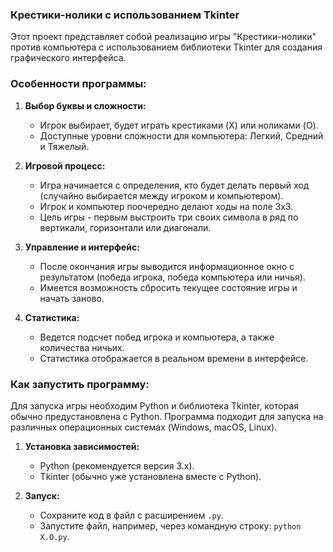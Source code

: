 ### Крестики-нолики с использованием Tkinter

Этот проект представляет собой реализацию игры "Крестики-нолики" против компьютера с использованием библиотеки Tkinter для создания графического интерфейса.

### Особенности программы:

1. **Выбор буквы и сложности:**
   - Игрок выбирает, будет играть крестиками (X) или ноликами (O).
   - Доступные уровни сложности для компьютера: Легкий, Средний и Тяжелый.

2. **Игровой процесс:**
   - Игра начинается с определения, кто будет делать первый ход (случайно выбирается между игроком и компьютером).
   - Игрок и компьютер поочередно делают ходы на поле 3x3.
   - Цель игры - первым выстроить три своих символа в ряд по вертикали, горизонтали или диагонали.

3. **Управление и интерфейс:**
   - После окончания игры выводится информационное окно с результатом (победа игрока, победа компьютера или ничья).
   - Имеется возможность сбросить текущее состояние игры и начать заново.

4. **Статистика:**
   - Ведется подсчет побед игрока и компьютера, а также количества ничьих.
   - Статистика отображается в реальном времени в интерфейсе.

### Как запустить программу:

Для запуска игры необходим Python и библиотека Tkinter, которая обычно предустановлена с Python. Программа подходит для запуска на различных операционных системах (Windows, macOS, Linux).

1. **Установка зависимостей:**
   - Python (рекомендуется версия 3.x).
   - Tkinter (обычно уже установлена вместе с Python).

2. **Запуск:**
   - Сохраните код в файл с расширением `.py`.
   - Запустите файл, например, через командную строку: `python X.O.py`.


